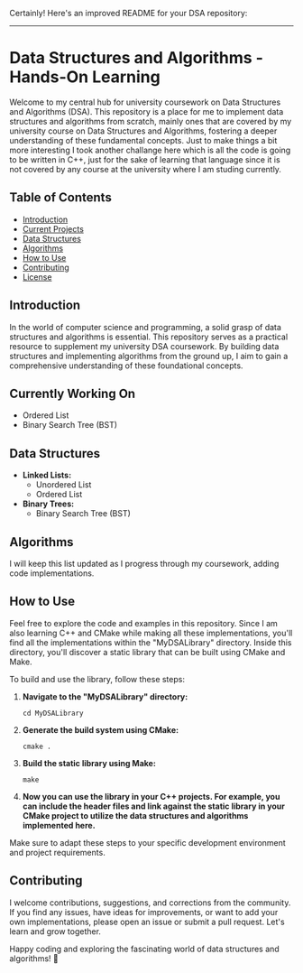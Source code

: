 Certainly! Here's an improved README for your DSA repository:

---

# Data Structures and Algorithms - Hands-On Learning

Welcome to my central hub for university coursework on Data Structures and Algorithms (DSA). This repository is a place for me to implement data structures and algorithms from scratch, mainly ones that are covered by my university course on Data Structures and Algorithms, fostering a deeper understanding of these fundamental concepts. Just to make things a bit more interesting I took another challange here which is all the code is going to be written in C++, just for the sake of learning that language since it is not covered by any course at the university where I am studing currently.

## Table of Contents
- [Introduction](#introduction)
- [Current Projects](#currently-working-on)
- [Data Structures](#data-structures)
- [Algorithms](#algorithms)
- [How to Use](#how-to-use)
- [Contributing](#contributing)
- [License](#license)

## Introduction

In the world of computer science and programming, a solid grasp of data structures and algorithms is essential. This repository serves as a practical resource to supplement my university DSA coursework. By building data structures and implementing algorithms from the ground up, I aim to gain a comprehensive understanding of these foundational concepts.

## Currently Working On
- Ordered List
- Binary Search Tree (BST)



## Data Structures

- **Linked Lists:**
    - Unordered List
    - Ordered List
- **Binary Trees:**
    - Binary Search Tree (BST)

## Algorithms


I will keep this list updated as I progress through my coursework, adding code implementations.

## How to Use

Feel free to explore the code and examples in this repository. Since I am also learning C++ and CMake while making all these implementations, you'll find all the implementations within the "MyDSALibrary" directory. Inside this directory, you'll discover a static library that can be built using CMake and Make.

To build and use the library, follow these steps:

1. **Navigate to the "MyDSALibrary" directory:**

    ```
    cd MyDSALibrary
    ```

2. **Generate the build system using CMake:**

    ```
    cmake .
    ```

3. **Build the static library using Make:**

    ```
    make
    ```

4. **Now you can use the library in your C++ projects. For example, you can include the header files and link against the static library in your CMake project to utilize the data structures and algorithms implemented here.**

Make sure to adapt these steps to your specific development environment and project requirements.

## Contributing

I welcome contributions, suggestions, and corrections from the community. If you find any issues, have ideas for improvements, or want to add your own implementations, please open an issue or submit a pull request. Let's learn and grow together.

Happy coding and exploring the fascinating world of data structures and algorithms! 🚀